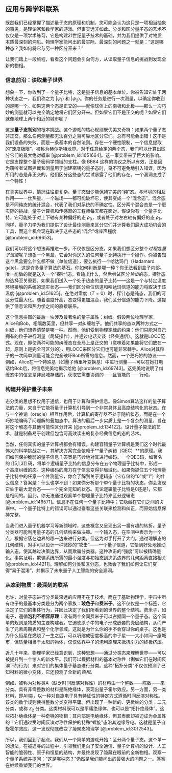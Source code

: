 ## 应用与跨学科联系

既然我们已经掌握了描述量子态的原理和机制，您可能会认为这只是一项相当抽象的事务，是理论家和数学家的游戏。但事实远非如此。分类和区分量子态的艺术不仅仅是一项学术练习，它是构建21世纪量子技术的基础，并为我们提供了对物质本质最深刻的洞见。物理学家能问出的最实际、最深刻的问题之一就是：“这是哪种态？我如何将它与另一种区分开来？”

让我们踏上一段旅程，看看这个问题会引向何方，从读取量子信息的挑战到发现全新的物相。

### 信息前沿：读取量子世界

想象一下，你收到了一个量子比特，这是量子信息的基本单位。你被告知它处于两种状态之一，我们称之为 $|\psi_1\rangle$ 和 $|\psi_2\rangle$。你的任务是进行一次测量，以确定你收到的是哪一个。如果这两个态是正交的——就像球体上的南极和北极——那么一次巧妙的测量就可以完全确定地将它们区分开来。但如果它们不是正交的呢？如果它们就像地球上两个相近的城市呢？

这是**量子态判别**的根本挑战。这个游戏的核心规则既优美又奇特：如果两个量子态非正交，那么任何测量都无法百分之百可靠地区分它们。总有可能会出错！这不是我们设备的失败，而是一条基本的自然法则。存在一个硬性限制，一个信息提取的“速度极限”，被称为赫尔斯特龙界。对于任意给定的两个态，我们可以计算出区分它们的最大绝对概率 [@problem_id:1651664]。这一事实带来了巨大的影响。它是支撑整个量子密码学领域的支柱。像 BB84 这样的协议之所以有效，正是因为窃听者试图拦截和测量用于创建密钥的量子态时，将不可避免地引入错误，因为所用的态是非正交的。他们区分这些态的尝试暴露了他们的存在。一个漏洞变成了一个特性！

在真实世界中，情况往往更复杂。量子态很少能保持完美的“纯”态。与环境的相互作用——一丝热量、一个磁场——都可能破坏它，使其变成一个“混合态”。混合态是不同纯态的统计混合，代表了我们对系统的不确定性。区分两个混合态是一个更实际的挑战，量子计算机和传感器的工程师每天都在面对。假设你有一个量子比特，它可能处于对上下轴有某种偏好的态 $\rho_0$，或者处于对左右轴有偏好的态 $\rho_1$。同样，量子力学为我们提供了设计最佳测量来区分它们并计算我们最大成功机会的工具，而这个机会现在取决于这些态的“混合”或噪声程度 [@problem_id:69653]。

我们可以将这个想法再推进一步。不仅仅是区分态，如果我们想区分整个*过程*或*量子信道*呢？想象一个黑盒，它会对你送入的任何量子比特执行一个操作。你被告知这个黑盒要么什么都不做（单位信道），要么执行一个哈达玛门（Hadamard gate），这是许多量子算法的基石。你如何判断是哪一种？你无法看到盒子内部。唯一能做的就是送入一个“探针”态，看输出什么，然后尝试区分*输出*的态。探针态的选择至关重要。如果我们送入一个处于热态的量子比特——这是一个与特定温度环境接触的系统的现实状态——我们区分单位信道和哈达玛信道的能力将取决于该温度 [@problem_id:51625]。在绝对零度（$T=0$）时，探针态是纯态，我们的可区分性最大化。随着温度升高，态变得更加混合，我们区分信道的能力下降。这提供了信息论和热力学之间的直接联系。

这个信息拼图的最后一块涉及最著名的量子属性：纠缠。假设两位物理学家，Alice和Bob，相隔数英里，但共享一对纠缠粒子。他们共享的态以两种方式之一纠缠，他们想弄清楚是哪一种。然而，他们受到物理定律的约束：他们只能对自己拥有的粒子进行测量（局域操作），并通过电话交谈（经典通信）。这就是LOCC范式。现在，即使两种可能的纠缠态在全局上是正交的（意味着如果能将它们放在一起，原则上是完全可区分的），用LOCC来区分它们也可能非常棘手。Alice对其粒子的一次简单测量可能会完全破坏Bob所需的信息。然而，一个更巧妙的协议——例如，Alice在一个特殊基（如量子傅里叶变换基）中进行测量——可以在她打电话给Bob后，将信息完美地揭示给他 [@problem_id:69743]。这完美地说明了纠缠态中的信息是非局域存储的，获取它需要协调的——且智能的——行动。

### 构建并保护量子未来

态分类的思想不仅用于通信，也用于计算和保护信息。像Simon算法这样的量子算法的力量，来自于它能将量子计算机引导到一个非常具体且高度结构化的状态。在与一个神谕（oracle）相互作用后，计算机的寄存器不处于随机状态，而是在一个巧妙地编码了问题解的叠加态中。算法的最后一步实质上是一个复杂的测量，旨在将这个解态与其他可能性区分开来 [@problem_id:134122]。设计量子算法的艺术，就是制备易于创建但包含可高效读出的复杂经典信息的态的艺术。

当然，任何真实的量子计算机都会有错误。构建容错量子计算机是我们这个时代最伟大的科学挑战之一，其解决方案完全依赖于**量子纠错（QEC）**的原理。我们如何保护脆弱的量子信息？答案是巧妙地对其进行编码。一个QEC码，如著名的 [[5,1,3]] 码，将单个逻辑量子比特的信息分布在五个物理量子比特中，形成一个高度纠缠的态。这种编码的魔力在于信息变得非局域化。如果你抓住五个物理量子比特中的任意一个并测量它，你会了解到关于逻辑态（它存储的“0”或“1”）的什么信息？答案是：什么也学不到！如果你分析那个单个量子比特的状态，你会发现它处于最大混合态——一个完全无知的状态。无论逻辑量子比特是0还是1，它都是相同的。因此，你无法通过观察单个物理量子比特来区分逻辑态 [@problem_id:146571]。信息不在任何一个量子比特中；它隐藏在它们之间的*关联*中。一个量子比特上的错误可以通过查看这些关联来检测和纠正，而原始信息保持完整。

当我们进入量子机器学习等新领域时，这些概念又呈现出另一番有趣的转折。量子分类器可能利用量子态的几何结构来做决策。一个输入态，在空间中表示为一个点，根据它落在边界的哪一边来进行分类。但这为对手打开了大门。通过理解态的几何结构，对手可以设计一种微妙的“攻击”——一个量子信道，它恰到好处地推动输入态，使其越过决策边界，从而欺骗分类器。这种攻击的“强度”可以被精确量化。事实证明，欺骗系统所需的最小强度与初始态到决策边界的几何距离直接相关 [@problem_id:44211]。理解如何分类和区分态，也教会了我们如何让它们变得“易于混淆”，并揭示了未来量子人工智能的安全漏洞。

### 从态到物质：最深刻的联系

也许，对量子态进行分类最深远的应用不在于技术，而在于基础物理学。宇宙中所有粒子的最基本分类是分为两个家族：**玻色子**和**费米子**。这不仅仅是一个标签，它决定了它们的集体行为，并因此决定了我们所看到的世界的整个结构。费米子，如电子，遵循**泡利不相容原理**：没有两个全同费米子可以占据同一个量子态。这个简单的规则是物质的主要构建者。它迫使原子中的电子形成嵌套的壳层结构，从而产生了元素周期表和整个化学领域。这就是为什么你的手不会穿过你的桌子。这也是为什么恒星在燃烧了一生之后，可以坍缩成密度极高的中子星——大小如同一座城市，但质量相当于太阳的物体，仅仅依靠中子的泡利原理来抵抗引力的终极挤压。

近几十年来，物理学家已经意识到，这种思想——通过分类态来理解世界——可以被提升到一个惊人的新水平。我们可以根据材料的基本对称性（例如它们在时间反演下的行为）来对它们的集体量子基态进行分类。这种“拓扑分类”不仅仅预测了已知材料的微小变体，它还预测了全新的*物相*。

例如，被称为对称类A（缺乏时间反演对称性）的材料由一个整数——陈数——来分类。具有非零整数的材料是陈绝缘体，表现出量子霍尔效应。另一方面，另一类材料，即AII类，以一种对自旋电子具有特征性的特定方式遵循时间反演对称性。该类的数学规则使得整数分类变得平庸。但出现了一种新的、更微妙的分类：二元分类，或称 $\mathbb{Z}_2$ 分类。这类材料既可以是平庸绝缘体，也可以是“拓扑绝缘体”。这些拓扑绝缘体是一种奇特的物相：其内部是电绝缘体，但其表面却被迫成为金属性的！它们通过受时间反演对称性保护的特殊“螺旋”态沿其边缘导电。这就是量子自旋霍尔效应，这一发现彻底改变了凝聚态物理学 [@problem_id:3012543]。

所以，我们回到了起点。我们从一个简单的游戏开始：区分两个量子态。这个单一的想法，在被追寻的过程中，引领我们走向了安全通信、量子计算机的设计、人工智能的脆弱性、原子和恒星的结构，并最终发现了隐藏在眼前的全新物相。观察一个量子系统并提问：“这是哪种态？”仍然是我们能问出的最强大的问题之一。答案在继续重塑我们的世界。